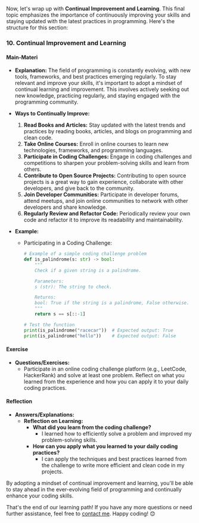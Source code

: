 Now, let's wrap up with **Continual Improvement and Learning**. This final topic emphasizes the importance of continuously improving your skills and staying updated with the latest practices in programming. Here's the structure for this section:

### 10. Continual Improvement and Learning

#### Main-Materi
- **Explanation:** The field of programming is constantly evolving, with new tools, frameworks, and best practices emerging regularly. To stay relevant and improve your skills, it's important to adopt a mindset of continual learning and improvement. This involves actively seeking out new knowledge, practicing regularly, and staying engaged with the programming community.

- **Ways to Continually Improve:**
  1. **Read Books and Articles:** Stay updated with the latest trends and practices by reading books, articles, and blogs on programming and clean code.
  2. **Take Online Courses:** Enroll in online courses to learn new technologies, frameworks, and programming languages.
  3. **Participate in Coding Challenges:** Engage in coding challenges and competitions to sharpen your problem-solving skills and learn from others.
  4. **Contribute to Open Source Projects:** Contributing to open source projects is a great way to gain experience, collaborate with other developers, and give back to the community.
  5. **Join Developer Communities:** Participate in developer forums, attend meetups, and join online communities to network with other developers and share knowledge.
  6. **Regularly Review and Refactor Code:** Periodically review your own code and refactor it to improve its readability and maintainability.

- **Example:**
  - Participating in a Coding Challenge:
    ```python
    # Example of a simple coding challenge problem
    def is_palindrome(s: str) -> bool:
        """
        Check if a given string is a palindrome.

        Parameters:
        s (str): The string to check.

        Returns:
        bool: True if the string is a palindrome, False otherwise.
        """
        return s == s[::-1]

    # Test the function
    print(is_palindrome("racecar"))  # Expected output: True
    print(is_palindrome("hello"))    # Expected output: False
    ```

#### Exercise
- **Questions/Exercises:**
  - Participate in an online coding challenge platform (e.g., LeetCode, HackerRank) and solve at least one problem. Reflect on what you learned from the experience and how you can apply it to your daily coding practices.

#### Reflection
- **Answers/Explanations:**
  - **Reflection on Learning:**
    - **What did you learn from the coding challenge?**
      - I learned how to efficiently solve a problem and improved my problem-solving skills.
    - **How can you apply what you learned to your daily coding practices?**
      - I can apply the techniques and best practices learned from the challenge to write more efficient and clean code in my projects.

By adopting a mindset of continual improvement and learning, you'll be able to stay ahead in the ever-evolving field of programming and continually enhance your coding skills.

That's the end of our learning path! If you have any more questions or need further assistance, feel free to [contact me](https://www.linkedin.com/in/ridwaanhall/). Happy coding! 😊
